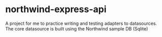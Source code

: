 # northwind-express-api
A project for me to practice writing and testing adapters to datasources. The core datasource is built using the Northwind sample DB (Sqlite)
